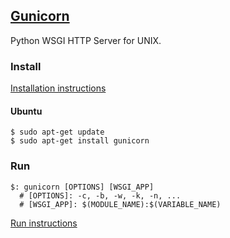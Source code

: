 ## [Gunicorn](https://gunicorn.org/)

Python WSGI HTTP Server for UNIX.

### Install

[Installation instructions](Installation)

#### Ubuntu

```
$ sudo apt-get update
$ sudo apt-get install gunicorn
```

### Run

```
$: gunicorn [OPTIONS] [WSGI_APP]
  # [OPTIONS]: -c, -b, -w, -k, -n, ...
  # [WSGI_APP]: $(MODULE_NAME):$(VARIABLE_NAME)
```

[Run instructions](Running)

